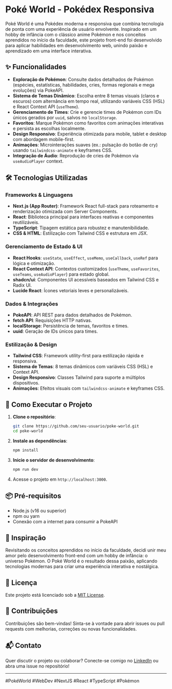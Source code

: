 # Poké World - Pokédex Responsiva

Poké World é uma Pokédex moderna e responsiva que combina tecnologia de ponta com uma experiência de usuário envolvente. Inspirado em um hobby de infância com o clássico anime Pokémon e nos conceitos aprendidos no início da faculdade, este projeto front-end foi desenvolvido para aplicar habilidades em desenvolvimento web, unindo paixão e aprendizado em uma interface interativa.

## ✨ Funcionalidades

- **Exploração de Pokémon**: Consulte dados detalhados de Pokémon (espécies, estatísticas, habilidades, cries, formas regionais e mega evoluções) via PokeAPI.
- **Sistema de Temas Dinâmico**: Escolha entre 8 temas visuais (claros e escuros) com alternância em tempo real, utilizando variáveis CSS (HSL) e React Context API (`useTheme`).
- **Gerenciamento de Times**: Crie e gerencie times de Pokémon com IDs únicos gerados por `uuid`, salvos no `localStorage`.
- **Favoritos**: Marque Pokémon como favoritos com animações interativas e persista as escolhas localmente.
- **Design Responsivo**: Experiência otimizada para mobile, tablet e desktop com abordagem mobile-first.
- **Animações**: Microinterações suaves (ex.: pulsação do botão de cry) usando `tailwindcss-animate` e keyframes CSS.
- **Integração de Áudio**: Reprodução de cries de Pokémon via `useAudioPlayer` context.

## 🛠 Tecnologias Utilizadas

### Frameworks & Linguagens

- **Next.js (App Router)**: Framework React full-stack para roteamento e renderização otimizada com Server Components.
- **React**: Biblioteca principal para interfaces reativas e componentes reutilizáveis.
- **TypeScript**: Tipagem estática para robustez e manutenibilidade.
- **CSS & HTML**: Estilização com Tailwind CSS e estrutura em JSX.

### Gerenciamento de Estado & UI

- **React Hooks**: `useState`, `useEffect`, `useMemo`, `useCallback`, `useRef` para lógica e otimização.
- **React Context API**: Contextos customizados (`useTheme`, `useFavorites`, `useTeams`, `useAudioPlayer`) para estado global.
- **shadcn/ui**: Componentes UI acessíveis baseados em Tailwind CSS e Radix UI.
- **Lucide React**: Ícones vetoriais leves e personalizáveis.

### Dados & Integrações

- **PokeAPI**: API REST para dados detalhados de Pokémon.
- **fetch API**: Requisições HTTP nativas.
- **localStorage**: Persistência de temas, favoritos e times.
- **uuid**: Geração de IDs únicos para times.

### Estilização & Design

- **Tailwind CSS**: Framework utility-first para estilização rápida e responsiva.
- **Sistema de Temas**: 8 temas dinâmicos com variáveis CSS (HSL) e Context API.
- **Design Responsivo**: Classes Tailwind para suporte a múltiplos dispositivos.
- **Animações**: Efeitos visuais com `tailwindcss-animate` e keyframes CSS.

## 🚀 Como Executar o Projeto

1. **Clone o repositório**:

   ```bash
   git clone https://github.com/seu-usuario/poke-world.git
   cd poke-world
   ```

2. **Instale as dependências**:

   ```bash
   npm install
   ```

3. **Inicie o servidor de desenvolvimento**:

   ```bash
   npm run dev
   ```

4. Acesse o projeto em `http://localhost:3000`.

## 📦 Pré-requisitos

- Node.js (v16 ou superior)
- npm ou yarn
- Conexão com a internet para consumir a PokeAPI

## 🌟 Inspiração

Revisitando os conceitos aprendidos no início da faculdade, decidi unir meu amor pelo desenvolvimento front-end com um hobby de infância: o universo Pokémon. O Poké World é o resultado dessa paixão, aplicando tecnologias modernas para criar uma experiência interativa e nostálgica.

## 📝 Licença

Este projeto está licenciado sob a [MIT License](LICENSE).

## 🤝 Contribuições

Contribuições são bem-vindas! Sinta-se à vontade para abrir issues ou pull requests com melhorias, correções ou novas funcionalidades.

## 📬 Contato

Quer discutir o projeto ou colaborar? Conecte-se comigo no [LinkedIn](https://www.linkedin.com/in/gabrielflorenciorpa) ou abra uma issue no repositório!

---

#PokéWorld #WebDev #NextJS #React #TypeScript #Pokémon
